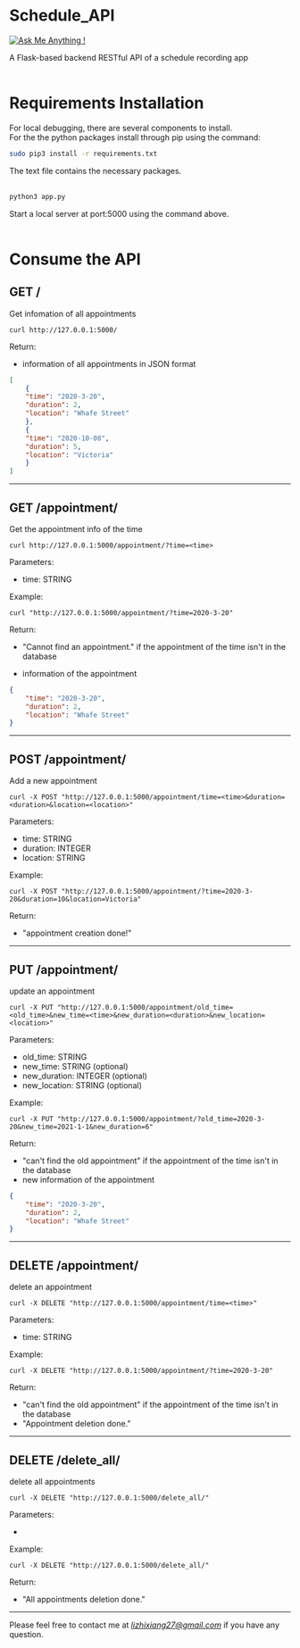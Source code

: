 # Schedule_API
[![Ask Me Anything !](https://img.shields.io/badge/Ask%20me-anything-1abc9c.svg)](https://github.com/zxli27/myprojects)


A Flask-based backend RESTful API of a schedule recording app<br><br>

# Requirements Installation

For local debugging, there are several components to install.<br>
For the the python packages install through pip using the command:

```bash
sudo pip3 install -r requirements.txt
```

The text file contains the necessary packages.<br><br>


```bash
python3 app.py
```
Start a local server at port:5000 using the command above. <br><br>



# Consume the API

## **GET /**


Get infomation of all appointments

```
curl http://127.0.0.1:5000/
```

Return:

* information of all appointments in JSON format

``` json
[
    {
    "time": "2020-3-20",
    "duration": 2,
    "location": "Whafe Street"
    },
    {
    "time": "2020-10-08",
    "duration": 5,
    "location": "Victoria"
    }
]

```

---
## **GET /appointment/**


Get the appointment info of the time

```
curl http://127.0.0.1:5000/appointment/?time=<time>
```

Parameters:

* time: STRING  


Example:
```
curl "http://127.0.0.1:5000/appointment/?time=2020-3-20"
```

Return:

* "Cannot find an appointment." if the appointment of the time isn't in the database

* information of the appointment

``` json
{
    "time": "2020-3-20",
    "duration": 2,
    "location": "Whafe Street"
}
```

---
## **POST /appointment/**


Add a new appointment

```
curl -X POST "http://127.0.0.1:5000/appointment/time=<time>&duration=<duration>&location=<location>"
```

Parameters:

* time: STRING
* duration: INTEGER
* location: STRING

Example:
```
curl -X POST "http://127.0.0.1:5000/appointment/?time=2020-3-20&duration=10&location=Victoria"
```

Return:

* "appointment creation done!"


---
## **PUT /appointment/**


update an appointment

```
curl -X PUT "http://127.0.0.1:5000/appointment/old_time=<old_time>&new_time=<time>&new_duration=<duration>&new_location=<location>"
```

Parameters:

* old_time: STRING
* new_time: STRING (optional)
* new_duration: INTEGER (optional)
* new_location: STRING (optional)

Example:
```
curl -X PUT "http://127.0.0.1:5000/appointment/?old_time=2020-3-20&new_time=2021-1-1&new_duration=6"
```

Return:

* "can't find the old appointment" if the appointment of the time isn't in the database
* new information of the appointment

``` json
{
    "time": "2020-3-20",
    "duration": 2,
    "location": "Whafe Street"
}
```
---

## **DELETE /appointment/**


delete an appointment

```
curl -X DELETE "http://127.0.0.1:5000/appointment/time=<time>"
```

Parameters:

* time: STRING

Example:
```
curl -X DELETE "http://127.0.0.1:5000/appointment/?time=2020-3-20"
```

Return:

* "can't find the old appointment" if the appointment of the time isn't in the database
* "Appointment deletion done."

---

## **DELETE /delete_all/**


delete all appointments

```
curl -X DELETE "http://127.0.0.1:5000/delete_all/"
```

Parameters:

* 

Example:
```
curl -X DELETE "http://127.0.0.1:5000/delete_all/"
```
Return:

* "All appointments deletion done."

---

Please feel free to contact me at *lizhixiang27@gmail.com* if you have any question.
